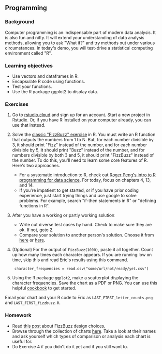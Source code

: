 ## Programming

### Background

Computer programming is an indispensable part of modern data analysis. It is also fun and nifty. It will extend your understanding of data analysis methods, allowing you to ask "What if?" and try methods out under various circumstances. In today's demo, you will test-drive a statistical computing environment called "R". 

### Learning objectives

- Use vectors and dataframes in R. 
- Encapsulate R code using functions.
- Test your functions.
- Use the R package ggplot2 to display data.

### Exercises

1. Go to [rstudio.cloud](https://rstudio.cloud/plans/free) and sign up for an account. Start a new project in Rstudio. Or, if you have R installed on your computer already, you can use that instead.
2. Solve the [classic "FizzBuzz" exercise](https://imranontech.com/2007/01/24/using-fizzbuzz-to-find-developers-who-grok-coding/) in R. You must write an R function that outputs the numbers from 1 to N. But, for each number divisible by 3, it should print "Fizz" instead of the number, and for each number divisible by 5, it should print "Buzz" instead of the number, and for numbers divisible by both 3 and 5, it should print "FizzBuzz" instead of the number. To do this, you'll need to learn some core features of R. Here's two approaches. 
    - For a systematic introduction to R, check out [Roger Peng's intro to R programming for data science](https://bookdown.org/rdpeng/rprogdatascience/). For today, focus on chapters 4, 13, and 14. 
    - If you're impatient to get started, or if you have prior coding experience, just start trying things and use google to solve problems. For example, search "if-then statements in R" or "defining functions in R". 
3. After you have a working or partly working solution:
    - Write out diverse test cases by hand. Check to make sure they are ok. If not, goto 2. 
    - Compare your solution to another person's solution. Choose it from [here](https://towardsdatascience.com/how-to-solve-the-fizzbuzz-problem-in-r-c62e7e6c959a) or [here](https://rosettacode.org/wiki/FizzBuzz#R). 
4. (Optional) For the output of `FizzBuzz(1000)`, paste it all together. Count up how many times each character appears. If you are running low on time, skip this and read Eric's results using this command.

        character_frequencies = read.csv("some/url/not/ready/yet.csv")

5. Using the R package `ggplot2`, make a scatterplot displaying the character frequencies. Save the chart as a PDF or PNG. You can use this helpful [cookbook](http://www.cookbook-r.com/Graphs/Scatterplots_(ggplot2)/) to get started. 

Email your chart and your R code to Eric as `LAST_FIRST_letter_counts.png` and `LAST_FIRST_fizzbuzz.R`. 

### Homework

- Read [this post](https://www.tomdalling.com/blog/software-design/fizzbuzz-in-too-much-detail/) about FizzBuzz design choices. 
- Browse through the collection of charts [here](https://rkabacoff.github.io/datavis/Bivariate.html). Take a look at their names and ask yourself which types of comparison or analysis each chart is useful for. 
- Do Exercise 4 if you didn't do it yet and if you still want to. 

